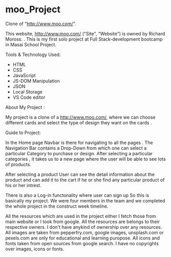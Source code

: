 # moo_Project
Clone of "http://www.moo.com/". 

This website, http://www.moo.com/ ("Site", “Website”) is owned by Richard Moross.
.
This is my first solo project at Full Stack-development bootcamp in Masai School Project.


Tools & Technology Used:

- HTML
- CSS
- JavaScript
- JS-DOM Manipulation
- JSON
- Local Storage
- VS Code editor



About My Project : 

My project is a clone of a http://www.moo.com/, where we can choose different cards and select the type of design they want on the cards .

Guide to Project:

In the Home page Navbar is there for navigating to all the pages . The Navigation Bar contains a Drop-Down from which one can select a particular Category to purchase or design. 
After selecting a particular categories , it takes us to a new page where the user will be able to see lots of products. 

After selecting a product User can see the detail information about the product  and can add it to the cart if he or she find any particular product of his or her intrest. 

There is also a Log-in functonality where user can sign up 
So this is basically my project. We were four members in the team and we completed the whole project in the construct week timeline.  

All the resources which are used in the project either I fetch those from main website or I took from google. All the resources are belongs to their respective owners. I don't have anykind of ownership over any resources. All images are taken from pepperfry.com, google images, unsplash.com or pexels.com are only for educational and learning puropose. All icons and fonts taken from open sources from google search. I have no copyrights over images, icons or fonts.


